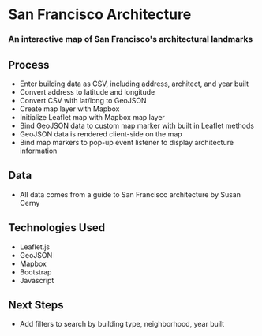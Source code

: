 # San Francisco Architecture
### An interactive map of San Francisco's architectural landmarks

## Process
- Enter building data as CSV, including address, architect, and year built
- Convert address to latitude and longitude
- Convert CSV with lat/long to GeoJSON
- Create map layer with Mapbox
- Initialize Leaflet map with Mapbox map layer
- Bind GeoJSON data to custom map marker with built in Leaflet methods
- GeoJSON data is rendered client-side on the map
- Bind map markers to pop-up event listener to display architecture information

## Data
- All data comes from a guide to San Francisco architecture by Susan Cerny

## Technologies Used
- Leaflet.js
- GeoJSON
- Mapbox
- Bootstrap
- Javascript

## Next Steps
- Add filters to search by building type, neighborhood, year built
